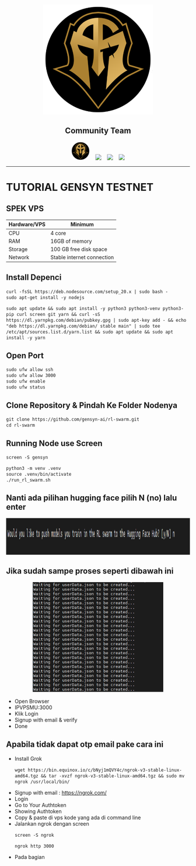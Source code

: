 <p align="center">
  <img height="300" height="auto" src="https://github.com/sipalingnode/sipalingnode/blob/main/logo.png">
</p>

<h2 align="center"><b>Community Team</b></h2>
<p align="center">
  <a href="https://www.airdropasc.com" target="_blank"><img src="https://github.com/sipalingnode/sipalingnode/blob/main/logo.png" width="50"/></a>&nbsp;&nbsp;&nbsp;
  <a href="https://t.me/airdropasc" target="_blank"><img src="https://github.com/user-attachments/assets/56e7f6ee-18b7-4b36-becc-ec6e4de7bff9" width="50"/></a>&nbsp;&nbsp;&nbsp;
  <a href="https://x.com/Autosultan_team" target="_blank"><img src="https://github.com/user-attachments/assets/fbb43aa4-9652-4a49-b984-5cf032b6b1ac" width="50"/></a>&nbsp;&nbsp;&nbsp;
  <a href="https://www.youtube.com/@ZamzaSalim" target="_blank"><img src="https://github.com/user-attachments/assets/c15509f9-acb7-49ce-989a-5bac62e7e549" width="50"/></a>
</p>

---

# TUTORIAL GENSYN TESTNET
## SPEK VPS
|  Hardware/VPS |  Minimum |
| ------------ | ------------ |
| CPU  | 4 core  |
| RAM | 16GB of memory |
| Storage  | 100 GB free disk space |
| Network | Stable internet connection |

## Install Depenci
```
curl -fsSL https://deb.nodesource.com/setup_20.x | sudo bash -
sudo apt-get install -y nodejs
```
```
sudo apt update && sudo apt install -y python3 python3-venv python3-pip curl screen git yarn && curl -sS https://dl.yarnpkg.com/debian/pubkey.gpg | sudo apt-key add - && echo "deb https://dl.yarnpkg.com/debian/ stable main" | sudo tee /etc/apt/sources.list.d/yarn.list && sudo apt update && sudo apt install -y yarn
```
## Open Port
```
sudo ufw allow ssh
sudo ufw allow 3000
sudo ufw enable
sudo ufw status
```
## Clone Repository & Pindah Ke Folder Nodenya
```
git clone https://github.com/gensyn-ai/rl-swarm.git
cd rl-swarm
```
## Running Node use Screen
```
screen -S gensyn
```
```
python3 -m venv .venv
source .venv/bin/activate
./run_rl_swarm.sh
```
## Nanti ada pilihan hugging face pilih N (no) lalu enter
<p align="center">
  <img height="100" height="auto" src="https://github.com/sipalingnode/SIPALING-NODE/blob/main/gensyn/hg.png">
</p>

## Jika sudah sampe proses seperti dibawah ini
<p align="center">
  <img height="300" height="auto" src="https://github.com/sipalingnode/SIPALING-NODE/blob/main/gensyn/login.png">
</p>

- Open Browser
- IPVPSMU:3000
- Klik Login
- Signup with email & verify
- Done

## Apabila tidak dapat otp email pake cara ini
- Install Grok
  ```
  wget https://bin.equinox.io/c/bNyj1mQVY4c/ngrok-v3-stable-linux-amd64.tgz && tar -xvzf ngrok-v3-stable-linux-amd64.tgz && sudo mv ngrok /usr/local/bin/
  ```
- Signup with email : https://ngrok.com/
- Login
- Go to Your Authtoken
- Showing Authtoken
- Copy & paste di vps kode yang ada di command line
- Jalankan ngrok dengan screen
  ```
  screen -S ngrok
  ```
  ```
  ngrok http 3000
  ```
- Pada bagian
